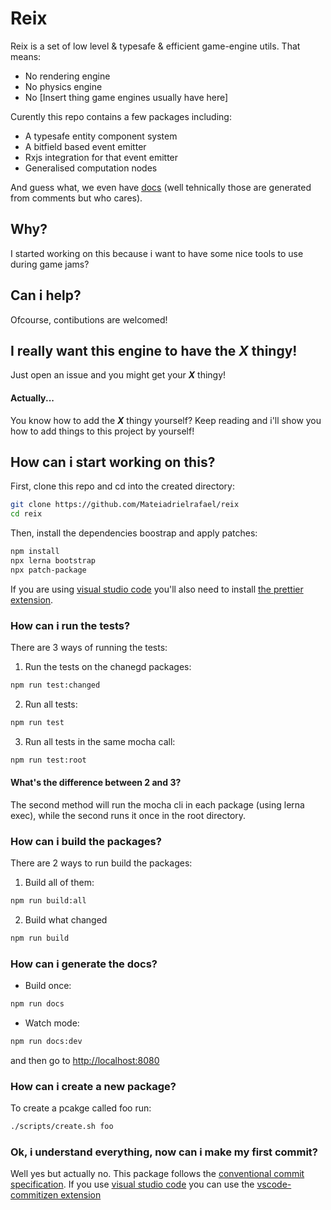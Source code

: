 # Reix

Reix is a set of low level & typesafe & efficient game-engine utils.
That means:

-   No rendering engine
-   No physics engine
-   No \[Insert thing game engines usually have here\]

Curently this repo contains a few packages including:

-   A typesafe entity component system
-   A bitfield based event emitter
-   Rxjs integration for that event emitter
-   Generalised computation nodes

And guess what, we even have [docs](https://mateiadrielrafael.github.io/reix/) (well tehnically those are generated from comments but who cares).

## Why?

I started working on this because i want to have some nice tools to use during game jams?

## Can i help?

Ofcourse, contibutions are welcomed!

## I really want this engine to have the **_X_** thingy!

Just open an issue and you might get your **_X_** thingy!

#### Actually...

You know how to add the **_X_** thingy yourself? Keep reading and i'll show you how to add things to this project by yourself!

## How can i start working on this?

First, clone this repo and cd into the created directory:

```sh
git clone https://github.com/Mateiadrielrafael/reix
cd reix
```

Then, install the dependencies boostrap and apply patches:

```sh
npm install
npx lerna bootstrap
npx patch-package
```

If you are using [visual studio code](https://code.visualstudio.com/) you'll also need to install [the prettier extension](https://github.com/prettier/prettier-vscode).

### How can i run the tests?

There are 3 ways of running the tests:

1. Run the tests on the chanegd packages:

```sh
npm run test:changed
```

2. Run all tests:

```sh
npm run test
```

3. Run all tests in the same mocha call:

```sh
npm run test:root
```

#### What's the difference between 2 and 3?

The second method will run the mocha cli in each package (using lerna exec), while the second runs it once in the root directory.

### How can i build the packages?

There are 2 ways to run build the packages:

1. Build all of them:

```sh
npm run build:all
```

2. Build what changed

```sh
npm run build
```

### How can i generate the docs?

-   Build once:

```sh
npm run docs
```

-   Watch mode:

```sh
npm run docs:dev
```

and then go to [http://localhost:8080](http://localhost:8080)

### How can i create a new package?

To create a pcakge called foo run:

```sh
./scripts/create.sh foo
```

### Ok, i understand everything, now can i make my first commit?

Well yes but actually no. This package follows the [conventional commit specification](https://www.conventionalcommits.org/en/v1.0.0/).
If you use [visual studio code](https://code.visualstudio.com/) you can use the [vscode-commitizen extension](https://github.com/KnisterPeter/vscode-commitizen)
